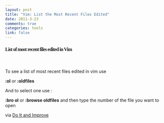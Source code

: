 ```yaml
--- 
layout: post
title: "Vim: List the Most Recent Files Edited"
date: 2011-3-23
comments: true
categories: tools
link: false
---
```

<p><span style="color: #202020; font-family: Georgia; line-height: 22px;"><span style="letter-spacing: -1px; line-height: 34px; font-size: medium;"><strong>List of most recent files edited in Vim</strong></span><p>&nbsp;

To see a list of most recent files edited in vim use

<strong>:ol</strong>&nbsp;or&nbsp;<strong>:oldfiles</strong>

And to select one use&nbsp;:

<strong>:bro ol</strong>&nbsp;or&nbsp;<strong>:browse oldfiles</strong>&nbsp;and then type the number of the file you want to open

via <a href="http://doitandimprove.tumblr.com/post/4024083586/list-of-most-recent-files-edited-in-vim">Do It and Improve</a></p></span></p>
